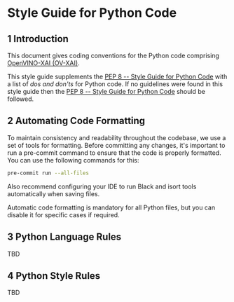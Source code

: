 # Style Guide for Python Code

## 1 Introduction

This document gives coding conventions for the Python code comprising [OpenVINO-XAI (OV-XAI)](../../README.md).

This style guide supplements the [PEP 8 -- Style Guide for Python Code](https://www.python.org/dev/peps/pep-0008/)
with a list of *dos and don'ts* for Python code. If no guidelines were found in this style guide then
the [PEP 8 -- Style Guide for Python Code](https://www.python.org/dev/peps/pep-0008/) should be followed.

## 2 Automating Code Formatting

To maintain consistency and readability throughout the codebase, we use a set of tools for formatting.
Before committing any changes, it's important to run a pre-commit command to ensure that the code is properly formatted.
You can use the following commands for this:

```bash
pre-commit run --all-files
```

Also recommend configuring your IDE to run Black and isort tools automatically when saving files.

Automatic code formatting is mandatory for all Python files, but you can disable it for specific cases if required.

## 3 Python Language Rules

TBD

## 4 Python Style Rules

TBD
